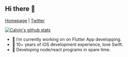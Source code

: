 ## Hi there 👋

[Homepage](https://zhangwen.site) | [Twitter](https://x.com/zhangwen_site) 

[![Calvin's github stats](https://github-readme-stats.vercel.app/api?username=calvingit&show_icons=true&hide=["contribs","prs"])](https://github.com/calvingit)

- 🔭 I’m currently working on on Flutter App developping.
- 🌱 10+ years of iOS development experience, love Swift.
- 🤔 Developing node/react programs in spare time.
<!--
**calvingit/calvingit** is a ✨ _special_ ✨ repository because its `README.md` (this file) appears on your GitHub profile.

Here are some ideas to get you started:

- 🔭 I’m currently working on ...
- 🌱 I’m currently learning ...
- 👯 I’m looking to collaborate on ...
- 🤔 I’m looking for help with ...
- 💬 Ask me about ...
- 📫 How to reach me: ...
- 😄 Pronouns: ...
- ⚡ Fun fact: ...
-->
